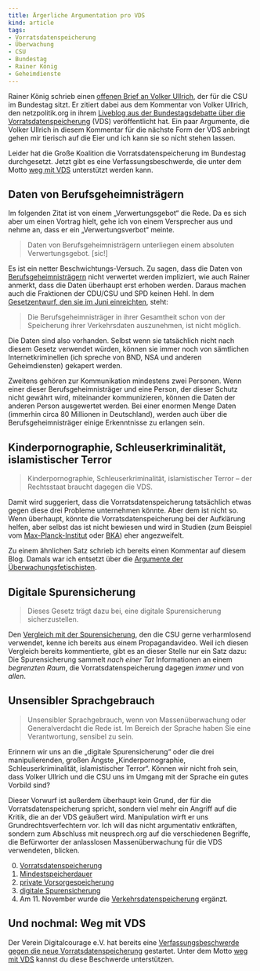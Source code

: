 ```yaml
---
title: Ärgerliche Argumentation pro VDS
kind: article
tags:
- Vorratsdatenspeicherung
- Überwachung
- CSU
- Bundestag
- Rainer König
- Geheimdienste
---
```


Rainer König schrieb einen [offenen Brief an Volker Ullrich][brief], der für
die CSU im Bundestag sitzt. Er zitiert dabei aus dem Kommentar von Volker
Ullrich, den netzpolitik.org in ihrem [Liveblog aus der Bundestagsdebatte über
die Vorratsdatenspeicherung][liveblog] (VDS) veröffentlicht hat. Ein paar
Argumente, die Volker Ullrich in diesem Kommentar für die nächste Form der VDS
anbringt gehen mir tierisch auf die Eier und ich kann sie so nicht stehen
lassen.

Leider hat die Große Koalition die Vorratsdatenspeicherung im Bundestag
durchgesetzt. Jetzt gibt es eine Verfassungsbeschwerde, die unter dem Motto
[weg mit VDS][] unterstützt werden kann.

Daten von Berufsgeheimnisträgern
--------------------------------

Im folgenden Zitat ist von einem „Verwertungsgebot“ die Rede. Da es sich aber
um einen Vortrag hielt, gehe ich von einem Versprecher aus und nehme an, dass
er ein „Verwertungsverbot“ meinte.

> Daten von Berufsgeheimnisträgern unterliegen einem absoluten
> Verwertungsgebot. [sic!]

Es ist ein netter Beschwichtungs-Versuch. Zu sagen, dass die Daten von
[Berufsgeheimnisträgern][stpo53] nicht verwertet werden impliziert, wie auch
Rainer anmerkt, dass die Daten überhaupt erst erhoben werden.  Daraus machen
auch die Fraktionen der CDU/CSU und SPD keinen Hehl. In dem [Gesetzentwurf,
den sie im Juni einreichten][entwurf], steht:

> Die Berufsgeheimnisträger in ihrer Gesamtheit schon von der Speicherung
> ihrer Verkehrsdaten auszunehmen, ist nicht möglich.

Die Daten sind also vorhanden. Selbst wenn sie tatsächlich nicht nach diesem
Gesetz verwendet würden, können sie immer noch von sämtlichen
Internetkriminellen (ich spreche von BND, NSA und anderen Geheimdiensten)
gekapert werden.

Zweitens gehören zur Kommunikation mindestens zwei Personen. Wenn einer dieser
Berufsgeheimnisträger und eine Person, der dieser Schutz nicht gewährt wird,
miteinander kommunizieren, können die Daten der anderen Person ausgewertet
werden. Bei einer enormen Menge Daten (immerhin circa&nbsp;80&nbsp;Millionen
in Deutschland), werden auch über die Berufsgeheimnisträger einige
Erkenntnisse zu erlangen sein.

Kinderpornographie, Schleuserkriminalität, islamistischer Terror
----------------------------------------------------------------

> Kinderpornographie, Schleuserkriminalität, islamistischer Terror – der
> Rechtsstaat braucht dagegen die VDS.

Damit wird suggeriert, dass die Vorratsdatenspeicherung tatsächlich etwas
gegen diese drei Probleme unternehmen könnte. Aber dem ist nicht so. Wenn
überhaupt, könnte die Vorratsdatenspeicherung bei der Aufklärung helfen, aber
selbst das ist nicht bewiesen und wird in Studien (zum Beispiel vom
[Max-Planck-Institut][mpi] oder [BKA][]) eher angezweifelt.

Zu einem ähnlichen Satz schrieb ich bereits einen Kommentar auf diesem Blog.
Damals war ich entsetzt über die [Argumente der
Überwachungsfetischisten][fetischisten].

Digitale Spurensicherung
------------------------

> Dieses Gesetz trägt dazu bei, eine digitale Spurensicherung sicherzustellen.

Den [Vergleich mit der Spurensicherung][vergleich], den die CSU gerne
verharmlosend verwendet, kenne ich bereits aus einem Propagandavideo. Weil ich
diesen Vergleich bereits kommentierte, gibt es an dieser Stelle nur ein Satz
dazu: Die Spurensicherung sammelt *nach einer Tat* Informationen an einem
*begrenzten Raum*, die Vorratsdatenspeicherung dagegen *immer* und von
*allen*.

Unsensibler Sprachgebrauch
--------------------------

> Unsensibler Sprachgebrauch, wenn von Massenüberwachung oder Generalverdacht
> die Rede ist. Im Bereich der Sprache haben Sie eine Verantwortung, sensibel
> zu sein.

Erinnern wir uns an die „digitale Spurensicherung“ oder die drei
manipulierenden, großen Ängste „Kinderpornographie, Schleuserkriminalität,
islamistischer Terror“. Können wir nicht froh sein, dass Volker Ullrich und
die CSU uns im Umgang mit der Sprache ein gutes Vorbild sind?

Dieser Vorwurf ist außerdem überhaupt kein Grund, der für die
Vorratsdatenspeicherung spricht, sondern viel mehr ein Angriff auf die Kritik,
die an der VDS geäußert wird. Manipulation wirft er uns Grundrechtsverfechtern
vor. Ich will das nicht argumentativ entkräften, sondern zum Abschluss mit
neusprech.org auf die verschiedenen Begriffe, die Befürworter der anlasslosen
Massenüberwachung für die VDS verwendeten, blicken.

0. [Vorratsdatenspeicherung](http://neusprech.org/vorratsdatenspeicherung/)
1. [Mindestspeicherdauer](http://neusprech.org/mindestspeicherdauer/)
2. [private Vorsorgespeicherung](http://neusprech.org/private-vorsorgespeicherung/)
3. [digitale Spurensicherung](http://neusprech.org/digitale-spurensicherung/)
4. Am 11.&nbsp;November wurde die
   [Verkehrsdatenspeicherung](http://neusprech.org/verkehrsdatenspeicherung/)
   ergänzt.

Und nochmal: Weg mit VDS
------------------------

Der Verein Digitalcourage e.V. hat bereits eine [Verfassungsbeschwerde gegen
die neue Vorratsdatenspeicherung][beschwerde] gestartet. Unter dem Motto [weg
mit VDS][] kannst du diese Beschwerde unterstützen.


[brief]: http://koenig-haunstetten.de/2015/10/18/offener-brief-an-dr-volker-ullrich-mdb-csu/

[liveblog]: https://netzpolitik.org/2015/liveblog-aus-der-bundestagsdebatte-zur-vorratsdatenspeicherung/

[stpo53]: http://www.gesetze-im-internet.de/stpo/__53.html

[entwurf]: http://dip21.bundestag.de/dip21/btd/18/050/1805088.pdf

[fetischisten]: //plasisent.org/2014/die-argumente-der-ueberwachungsfetischisten/

[mpi]: https://www.mpicc.de/de/forschung/forschungsarbeit/kriminologie/vorratsdatenspeicherung.html
  "Die Studie des Max-Planck-Instituts wurde vom Justizministerium in Auftrag gegeben."

[bka]: http://heise.de/-151466

[vergleich]: //plasisent.org/0f2r0aza

[beschwerde]: https://digitalcourage.de/faq-zur-verfassungsbeschwerde-gegen-die-vorratsdatenspeicherung

[weg mit vds]: https://digitalcourage.de/weg-mit-vds
